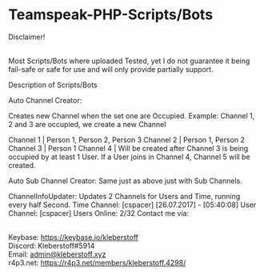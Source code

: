 <h1>Teamspeak-PHP-Scripts/Bots</h1>
<p size="16">
Disclaimer! <br><br>

Most Scripts/Bots where uploaded Tested, yet I do not guarantee it being fail-safe or safe for use and will only provide partially support.

Description of Scripts/Bots

Auto Channel Creator:

Creates new Channel when the set one are Occupied.
Example:
Channel 1, 2 and 3 are occupied, we create a new Channel

Channel 1 | Person 1, Person 2, Person 3
Channel 2 | Person 1, Person 2
Channel 3 | Person 1
Channel 4 | Will be created after Channel 3 is being occupied by at least 1 User.
If a User joins in Channel 4, Channel 5 will be created.

Auto Sub Channel Creator:
Same just as above just with Sub Channels.

ChannelInfoUpdater:
Updates 2 Channels for Users and Time, running every half Second.
Time Channel: [cspacer] [26.07.2017] - [05:40:08]
User Channel: [cspacer] Users Online: 2/32
Contact me via:
<br><br>

Keybase: https://keybase.io/kleberstoff<br>
Discord: Kleberstoff#5914<br>
Email: admin@kleberstoff.xyz<br>
r4p3.net: https://r4p3.net/members/kleberstoff.4298/<br>
</p>
  
